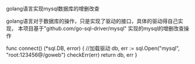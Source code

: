 golang语言实现mysql数据库的增删改查

golang语言对于数据库的操作，只是实现了驱动的接口，具体的驱动得自己实现，
本项目基于"github.com/go-sql-driver/mysql" 实现的mysql的增删改查操作


func connect() (*sql.DB, error) {     //加载驱动
	db, err := sql.Open("mysql", "root:123456@/goweb")
	checkErr(err)
	return db, err
}
